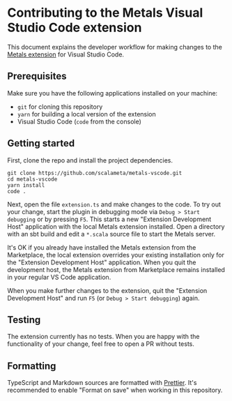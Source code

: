 # Contributing to the Metals Visual Studio Code extension

This document explains the developer workflow for making changes to the
[Metals extension](https://marketplace.visualstudio.com/items?itemName=scalameta.metals)
for Visual Studio Code.

## Prerequisites

Make sure you have the following applications installed on your machine:

- `git` for cloning this repository
- `yarn` for building a local version of the extension
- Visual Studio Code (`code` from the console)

## Getting started

First, clone the repo and install the project dependencies.

```
git clone https://github.com/scalameta/metals-vscode.git
cd metals-vscode
yarn install
code .
```

Next, open the file `extension.ts` and make changes to the code. To try out your
change, start the plugin in debugging mode via `Debug > Start debugging` or by
pressing `F5`. This starts a new "Extension Development Host" application with
the local Metals extension installed. Open a directory with an sbt build and
edit a `*.scala` source file to start the Metals server.

It's OK if you already have installed the Metals extension from the Marketplace,
the local extension overrides your existing installation only for the "Extension
Development Host" application. When you quit the development host, the Metals
extension from Marketplace remains installed in your regular VS Code
application.

When you make further changes to the extension, quit the "Extension Development
Host" and run `F5` (or `Debug > Start debugging`) again.

## Testing

The extension currently has no tests. When you are happy with the functionality
of your change, feel free to open a PR without tests.

## Formatting

TypeScript and Markdown sources are formatted with
[Prettier](https://marketplace.visualstudio.com/items?itemName=esbenp.prettier-vscode).
It's recommended to enable "Format on save" when working in this repository.
